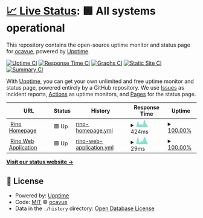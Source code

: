 # [📈 Live Status](https://status.rino.app): <!--live status--> **🟩 All systems operational**

This repository contains the open-source uptime monitor and status page for [ocavue](https://ocavue.github.io/), powered by [Upptime](https://github.com/upptime/upptime).

[![Uptime CI](https://github.com/koj-co/upptime/workflows/Uptime%20CI/badge.svg)](https://github.com/koj-co/upptime/actions?query=workflow%3A%22Uptime+CI%22)
[![Response Time CI](https://github.com/koj-co/upptime/workflows/Response%20Time%20CI/badge.svg)](https://github.com/koj-co/upptime/actions?query=workflow%3A%22Response+Time+CI%22)
[![Graphs CI](https://github.com/koj-co/upptime/workflows/Graphs%20CI/badge.svg)](https://github.com/koj-co/upptime/actions?query=workflow%3A%22Graphs+CI%22)
[![Static Site CI](https://github.com/koj-co/upptime/workflows/Static%20Site%20CI/badge.svg)](https://github.com/koj-co/upptime/actions?query=workflow%3A%22Static+Site+CI%22)
[![Summary CI](https://github.com/koj-co/upptime/workflows/Summary%20CI/badge.svg)](https://github.com/koj-co/upptime/actions?query=workflow%3A%22Summary+CI%22)

With [Upptime](https://upptime.js.org), you can get your own unlimited and free uptime monitor and status page, powered entirely by a GitHub repository. We use [Issues](https://github.com/ocavue/rino-status/issues) as incident reports, [Actions](https://github.com/ocavue/rino-status/actions) as uptime monitors, and [Pages](https://status.rino.app) for the status page.

<!--start: status pages-->
<!-- This summary is generated by Upptime (https://github.com/upptime/upptime) -->
<!-- Do not edit this manually, your changes will be overwritten -->
<!-- prettier-ignore -->
| URL | Status | History | Response Time | Uptime |
| --- | ------ | ------- | ------------- | ------ |
| <img alt="" src="https://favicons.githubusercontent.com/www.rino.app" height="13"> [Rino Homepage](https://www.rino.app) | 🟩 Up | [rino-homepage.yml](https://github.com/ocavue/rino-status/commits/HEAD/history/rino-homepage.yml) | <details><summary><img alt="Response time graph" src="./graphs/rino-homepage/response-time-week.png" height="20"> 424ms</summary><br><a href="https://status.rino.app/history/rino-homepage"><img alt="Response time 462" src="https://img.shields.io/endpoint?url=https%3A%2F%2Fraw.githubusercontent.com%2Focavue%2Frino-status%2FHEAD%2Fapi%2Frino-homepage%2Fresponse-time.json"></a><br><a href="https://status.rino.app/history/rino-homepage"><img alt="24-hour response time 255" src="https://img.shields.io/endpoint?url=https%3A%2F%2Fraw.githubusercontent.com%2Focavue%2Frino-status%2FHEAD%2Fapi%2Frino-homepage%2Fresponse-time-day.json"></a><br><a href="https://status.rino.app/history/rino-homepage"><img alt="7-day response time 424" src="https://img.shields.io/endpoint?url=https%3A%2F%2Fraw.githubusercontent.com%2Focavue%2Frino-status%2FHEAD%2Fapi%2Frino-homepage%2Fresponse-time-week.json"></a><br><a href="https://status.rino.app/history/rino-homepage"><img alt="30-day response time 422" src="https://img.shields.io/endpoint?url=https%3A%2F%2Fraw.githubusercontent.com%2Focavue%2Frino-status%2FHEAD%2Fapi%2Frino-homepage%2Fresponse-time-month.json"></a><br><a href="https://status.rino.app/history/rino-homepage"><img alt="1-year response time 462" src="https://img.shields.io/endpoint?url=https%3A%2F%2Fraw.githubusercontent.com%2Focavue%2Frino-status%2FHEAD%2Fapi%2Frino-homepage%2Fresponse-time-year.json"></a></details> | <details><summary><a href="https://status.rino.app/history/rino-homepage">100.00%</a></summary><a href="https://status.rino.app/history/rino-homepage"><img alt="All-time uptime 99.98%" src="https://img.shields.io/endpoint?url=https%3A%2F%2Fraw.githubusercontent.com%2Focavue%2Frino-status%2FHEAD%2Fapi%2Frino-homepage%2Fuptime.json"></a><br><a href="https://status.rino.app/history/rino-homepage"><img alt="24-hour uptime 100.00%" src="https://img.shields.io/endpoint?url=https%3A%2F%2Fraw.githubusercontent.com%2Focavue%2Frino-status%2FHEAD%2Fapi%2Frino-homepage%2Fuptime-day.json"></a><br><a href="https://status.rino.app/history/rino-homepage"><img alt="7-day uptime 100.00%" src="https://img.shields.io/endpoint?url=https%3A%2F%2Fraw.githubusercontent.com%2Focavue%2Frino-status%2FHEAD%2Fapi%2Frino-homepage%2Fuptime-week.json"></a><br><a href="https://status.rino.app/history/rino-homepage"><img alt="30-day uptime 100.00%" src="https://img.shields.io/endpoint?url=https%3A%2F%2Fraw.githubusercontent.com%2Focavue%2Frino-status%2FHEAD%2Fapi%2Frino-homepage%2Fuptime-month.json"></a><br><a href="https://status.rino.app/history/rino-homepage"><img alt="1-year uptime 99.98%" src="https://img.shields.io/endpoint?url=https%3A%2F%2Fraw.githubusercontent.com%2Focavue%2Frino-status%2FHEAD%2Fapi%2Frino-homepage%2Fuptime-year.json"></a></details>
| <img alt="" src="https://favicons.githubusercontent.com/rino.app" height="13"> [Rino Web Application](https://rino.app) | 🟩 Up | [rino-web-application.yml](https://github.com/ocavue/rino-status/commits/HEAD/history/rino-web-application.yml) | <details><summary><img alt="Response time graph" src="./graphs/rino-web-application/response-time-week.png" height="20"> 29ms</summary><br><a href="https://status.rino.app/history/rino-web-application"><img alt="Response time 255" src="https://img.shields.io/endpoint?url=https%3A%2F%2Fraw.githubusercontent.com%2Focavue%2Frino-status%2FHEAD%2Fapi%2Frino-web-application%2Fresponse-time.json"></a><br><a href="https://status.rino.app/history/rino-web-application"><img alt="24-hour response time 4" src="https://img.shields.io/endpoint?url=https%3A%2F%2Fraw.githubusercontent.com%2Focavue%2Frino-status%2FHEAD%2Fapi%2Frino-web-application%2Fresponse-time-day.json"></a><br><a href="https://status.rino.app/history/rino-web-application"><img alt="7-day response time 29" src="https://img.shields.io/endpoint?url=https%3A%2F%2Fraw.githubusercontent.com%2Focavue%2Frino-status%2FHEAD%2Fapi%2Frino-web-application%2Fresponse-time-week.json"></a><br><a href="https://status.rino.app/history/rino-web-application"><img alt="30-day response time 22" src="https://img.shields.io/endpoint?url=https%3A%2F%2Fraw.githubusercontent.com%2Focavue%2Frino-status%2FHEAD%2Fapi%2Frino-web-application%2Fresponse-time-month.json"></a><br><a href="https://status.rino.app/history/rino-web-application"><img alt="1-year response time 255" src="https://img.shields.io/endpoint?url=https%3A%2F%2Fraw.githubusercontent.com%2Focavue%2Frino-status%2FHEAD%2Fapi%2Frino-web-application%2Fresponse-time-year.json"></a></details> | <details><summary><a href="https://status.rino.app/history/rino-web-application">100.00%</a></summary><a href="https://status.rino.app/history/rino-web-application"><img alt="All-time uptime 99.99%" src="https://img.shields.io/endpoint?url=https%3A%2F%2Fraw.githubusercontent.com%2Focavue%2Frino-status%2FHEAD%2Fapi%2Frino-web-application%2Fuptime.json"></a><br><a href="https://status.rino.app/history/rino-web-application"><img alt="24-hour uptime 100.00%" src="https://img.shields.io/endpoint?url=https%3A%2F%2Fraw.githubusercontent.com%2Focavue%2Frino-status%2FHEAD%2Fapi%2Frino-web-application%2Fuptime-day.json"></a><br><a href="https://status.rino.app/history/rino-web-application"><img alt="7-day uptime 100.00%" src="https://img.shields.io/endpoint?url=https%3A%2F%2Fraw.githubusercontent.com%2Focavue%2Frino-status%2FHEAD%2Fapi%2Frino-web-application%2Fuptime-week.json"></a><br><a href="https://status.rino.app/history/rino-web-application"><img alt="30-day uptime 100.00%" src="https://img.shields.io/endpoint?url=https%3A%2F%2Fraw.githubusercontent.com%2Focavue%2Frino-status%2FHEAD%2Fapi%2Frino-web-application%2Fuptime-month.json"></a><br><a href="https://status.rino.app/history/rino-web-application"><img alt="1-year uptime 99.99%" src="https://img.shields.io/endpoint?url=https%3A%2F%2Fraw.githubusercontent.com%2Focavue%2Frino-status%2FHEAD%2Fapi%2Frino-web-application%2Fuptime-year.json"></a></details>

<!--end: status pages-->

[**Visit our status website →**](https://status.rino.app)

## 📄 License

- Powered by: [Upptime](https://github.com/upptime/upptime)
- Code: [MIT](./LICENSE) © [ocavue](https://ocavue.github.io/)
- Data in the `./history` directory: [Open Database License](https://opendatacommons.org/licenses/odbl/1-0/)
